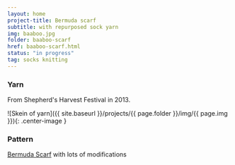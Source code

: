 ```yaml
---
layout: home
project-title: Bermuda scarf
subtitle: with repurposed sock yarn
img: baaboo.jpg
folder: baaboo-scarf
href: baaboo-scarf.html
status: "in progress"
tag: socks knitting
---
```

### Yarn
From Shepherd's Harvest Festival in 2013.


![Skein of yarn]({{ site.baseurl }}/projects/{{ page.folder }}/img/{{ page.img }}){: .center-image }

### Pattern
[Bermuda Scarf](https://www.ravelry.com/patterns/library/bermuda-scarf) with lots of modifications